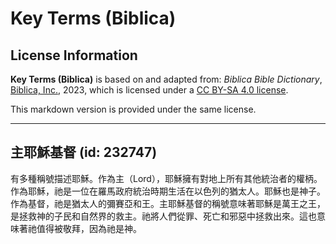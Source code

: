 # Key Terms (Biblica)

## License Information

**Key Terms (Biblica)** is based on and adapted from: _Biblica Bible Dictionary_, [Biblica, Inc.](https://www.biblica.com/), 2023, which is licensed under a [CC BY-SA 4.0 license](https://creativecommons.org/licenses/by-sa/4.0/legalcode.en).

This markdown version is provided under the same license.



--------------------------------

## 主耶穌基督 (id: 232747)

有多種稱號描述耶穌。作為主（Lord），耶穌擁有對地上所有其他統治者的權柄。作為耶穌，祂是一位在羅馬政府統治時期生活在以色列的猶太人。耶穌也是神子。作為基督，祂是猶太人的彌賽亞和王。主耶穌基督的稱號意味著耶穌是萬王之王，是拯救神的子民和自然界的救主。祂將人們從罪、死亡和邪惡中拯救出來。這也意味著祂值得被敬拜，因為祂是神。


